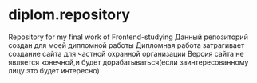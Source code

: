 # diplom.repository
Repository for my final work of Frontend-studying
Данный репозиторий создан для моей дипломной работы
Дипломная работа затрагивает создание сайта для частной охранной организации
Версия сайта не является конечной,и будет дорабатываться(если заинтересованному лицу это будет интересно)
